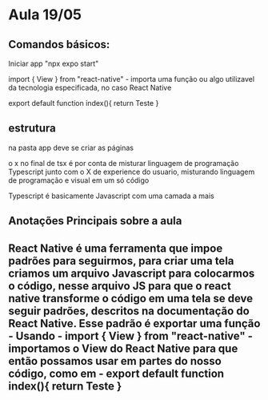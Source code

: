 # Aula 19/05
## Comandos básicos:
Iniciar app "npx expo start"

import { View } from "react-native" - importa uma função ou algo utilizavel da tecnologia especificada, no caso React Native

export default function index(){
    return <View>Teste</View>
}

## estrutura
na pasta app deve se criar as páginas


o x no final de tsx é por conta de misturar linguagem de programação Typescript junto com o X de experience do usuario, misturando linguagem de programação e visual em um só código


Typescript é basicamente Javascript com uma camada a mais

## Anotações Principais sobre a aula
React Native é uma ferramenta que impoe padrões para seguirmos, 
para criar uma tela criamos um arquivo Javascript para colocarmos o código, nesse arquivo JS para que o react native transforme o código em uma tela se deve seguir padrões, descritos na documentação do React Native.
Esse padrão é exportar uma função - Usando - import { View } from "react-native" - importamos o View do React Native para que então possamos usar em partes do nosso código, como em - 
export default function index(){
    return <View>Teste</View>
}
-
